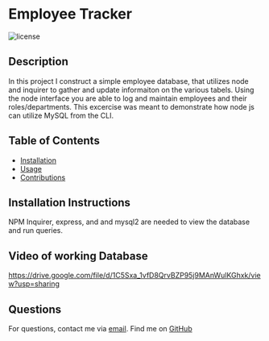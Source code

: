   # Employee Tracker
  ![license](https://img.shields.io/badge/license--blue)
  ## Description
  In this project I construct a simple employee database, that utilizes node and inquirer to gather and update informaiton on the various tabels. Using the node interface you are able to log and maintain employees and their roles/departments. This excercise was meant to demonstrate how node js can utilize MySQL from the CLI.
  ## Table of Contents
  - [Installation](#installation)
  - [Usage](#usage)
  - [Contributions](#contributions)

  ## Installation Instructions
  NPM Inquirer, express, and and mysql2 are needed to view the database and run queries.
  
  ## Video of working Database
  
  https://drive.google.com/file/d/1C5Sxa_1vfD8QrvBZP95j9MAnWulKGhxk/view?usp=sharing
  
  ## Questions
  For questions, contact me via <a href="mailto:victor.m.kennedy@gmail.com">email</a>.
  Find me on <a href="https://github.com/Victorini1">GitHub</a>
